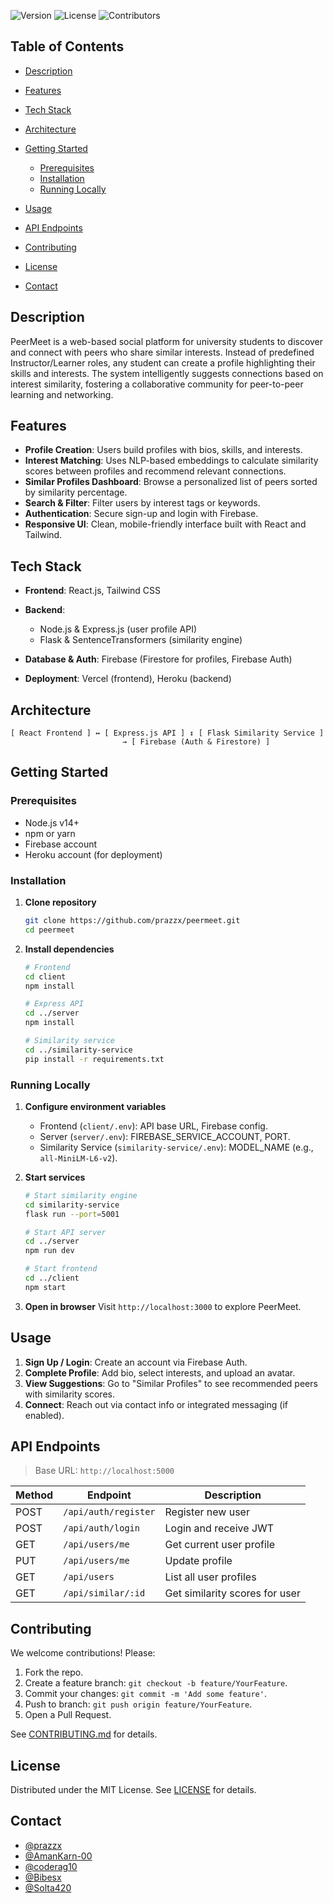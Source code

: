 ![Version](https://img.shields.io/badge/version-1.0.0-blue) ![License](https://img.shields.io/badge/license-MIT-green) ![Contributors](https://img.shields.io/github/contributors/prazzx/peermeet)

## Table of Contents

* [Description](#description)
* [Features](#features)
* [Tech Stack](#tech-stack)
* [Architecture](#architecture)
* [Getting Started](#getting-started)

  * [Prerequisites](#prerequisites)
  * [Installation](#installation)
  * [Running Locally](#running-locally)
* [Usage](#usage)
* [API Endpoints](#api-endpoints)
* [Contributing](#contributing)
* [License](#license)
* [Contact](#contact)

## Description

PeerMeet is a web-based social platform for university students to discover and connect with peers who share similar interests. Instead of predefined Instructor/Learner roles, any student can create a profile highlighting their skills and interests. The system intelligently suggests connections based on interest similarity, fostering a collaborative community for peer-to-peer learning and networking.

## Features

* **Profile Creation**: Users build profiles with bios, skills, and interests.
* **Interest Matching**: Uses NLP-based embeddings to calculate similarity scores between profiles and recommend relevant connections.
* **Similar Profiles Dashboard**: Browse a personalized list of peers sorted by similarity percentage.
* **Search & Filter**: Filter users by interest tags or keywords.
* **Authentication**: Secure sign-up and login with Firebase.
* **Responsive UI**: Clean, mobile-friendly interface built with React and Tailwind.

## Tech Stack

* **Frontend**: React.js, Tailwind CSS
* **Backend**:

  * Node.js & Express.js (user profile API)
  * Flask & SentenceTransformers (similarity engine)
* **Database & Auth**: Firebase (Firestore for profiles, Firebase Auth)
* **Deployment**: Vercel (frontend), Heroku (backend)

## Architecture

```text
[ React Frontend ] ↔ [ Express.js API ] ↕ [ Flask Similarity Service ]
                         → [ Firebase (Auth & Firestore) ]
```

## Getting Started

### Prerequisites

* Node.js v14+
* npm or yarn
* Firebase account
* Heroku account (for deployment)

### Installation

1. **Clone repository**

   ```bash
   git clone https://github.com/prazzx/peermeet.git
   cd peermeet
   ```

2. **Install dependencies**

   ```bash
   # Frontend
   cd client
   npm install

   # Express API
   cd ../server
   npm install

   # Similarity service
   cd ../similarity-service
   pip install -r requirements.txt
   ```

### Running Locally

1. **Configure environment variables**

   * Frontend (`client/.env`): API base URL, Firebase config.
   * Server (`server/.env`): FIREBASE\_SERVICE\_ACCOUNT, PORT.
   * Similarity Service (`similarity-service/.env`): MODEL\_NAME (e.g., `all-MiniLM-L6-v2`).

2. **Start services**

   ```bash
   # Start similarity engine
   cd similarity-service
   flask run --port=5001

   # Start API server
   cd ../server
   npm run dev

   # Start frontend
   cd ../client
   npm start
   ```

3. **Open in browser**
   Visit `http://localhost:3000` to explore PeerMeet.

## Usage

1. **Sign Up / Login**: Create an account via Firebase Auth.
2. **Complete Profile**: Add bio, select interests, and upload an avatar.
3. **View Suggestions**: Go to "Similar Profiles" to see recommended peers with similarity scores.
4. **Connect**: Reach out via contact info or integrated messaging (if enabled).

## API Endpoints

> Base URL: `http://localhost:5000`

| Method | Endpoint             | Description                    |
| ------ | -------------------- | ------------------------------ |
| POST   | `/api/auth/register` | Register new user              |
| POST   | `/api/auth/login`    | Login and receive JWT          |
| GET    | `/api/users/me`      | Get current user profile       |
| PUT    | `/api/users/me`      | Update profile                 |
| GET    | `/api/users`         | List all user profiles         |
| GET    | `/api/similar/:id`   | Get similarity scores for user |

## Contributing

We welcome contributions! Please:

1. Fork the repo.
2. Create a feature branch: `git checkout -b feature/YourFeature`.
3. Commit your changes: `git commit -m 'Add some feature'`.
4. Push to branch: `git push origin feature/YourFeature`.
5. Open a Pull Request.

See [CONTRIBUTING.md](CONTRIBUTING.md) for details.

## License

Distributed under the MIT License. See [LICENSE](LICENSE) for details.

## Contact

* [@prazzx](https://github.com/prazzx)
* [@AmanKarn-00](https://github.com/AmanKarn-00)
* [@coderag10](https://github.com/coderag10)
* [@Bibesx](https://github.com/Bibesx)
* [@Solta420](https://github.com/Solta420)
